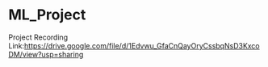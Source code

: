 # ML_Project
Project Recording Link:https://drive.google.com/file/d/1Edvwu_GfaCnQayOryCssbqNsD3KxcoDM/view?usp=sharing
